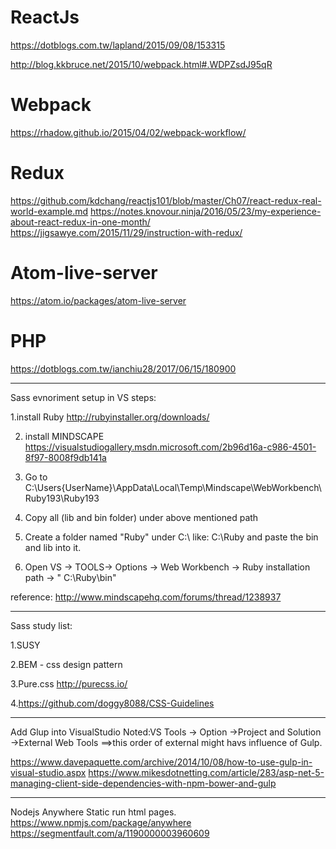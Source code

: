 # ReactJs

https://dotblogs.com.tw/lapland/2015/09/08/153315

http://blog.kkbruce.net/2015/10/webpack.html#.WDPZsdJ95qR


# Webpack
https://rhadow.github.io/2015/04/02/webpack-workflow/

# Redux
https://github.com/kdchang/reactjs101/blob/master/Ch07/react-redux-real-world-example.md
https://notes.knovour.ninja/2016/05/23/my-experience-about-react-redux-in-one-month/
https://jigsawye.com/2015/11/29/instruction-with-redux/

# Atom-live-server
https://atom.io/packages/atom-live-server



# PHP
https://dotblogs.com.tw/ianchiu28/2017/06/15/180900


--------------
Sass evnoriment setup in VS steps:

1.install Ruby
  http://rubyinstaller.org/downloads/
  
2. install MINDSCAPE
  https://visualstudiogallery.msdn.microsoft.com/2b96d16a-c986-4501-8f97-8008f9db141a

3. Go to C:\Users\{UserName}\AppData\Local\Temp\Mindscape\WebWorkbench\Ruby193\Ruby193

4. Copy all (lib and bin folder) under above mentioned path

5. Create a folder named "Ruby" under C:\ like: C:\Ruby and paste the bin and lib into it.

6.  Open VS -> TOOLS-> Options -> Web Workbench -> Ruby installation path -> " C:\Ruby\bin"

reference: http://www.mindscapehq.com/forums/thread/1238937

------
Sass study list:

1.SUSY

2.BEM - css design pattern

3.Pure.css 
http://purecss.io/

4.https://github.com/doggy8088/CSS-Guidelines

----
Add Glup into VisualStudio
Noted:VS Tools -> Option ->Project and Solution ->External Web Tools ==>this order of external might havs influence of Gulp.

https://www.davepaquette.com/archive/2014/10/08/how-to-use-gulp-in-visual-studio.aspx
https://www.mikesdotnetting.com/article/283/asp-net-5-managing-client-side-dependencies-with-npm-bower-and-gulp


-----
Nodejs Anywhere
Static run html pages.
https://www.npmjs.com/package/anywhere
https://segmentfault.com/a/1190000003960609
